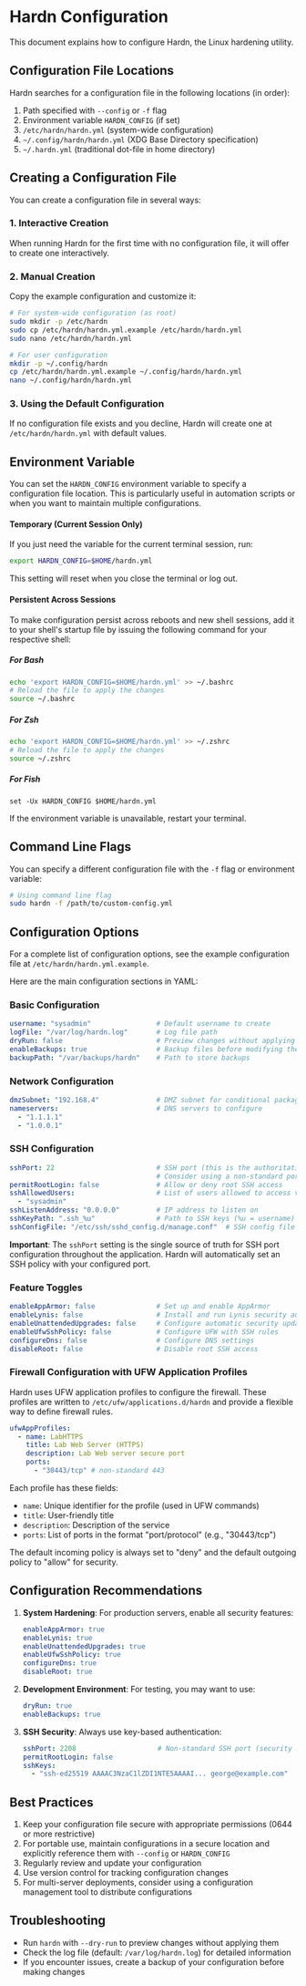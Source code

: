 # Hardn Configuration

This document explains how to configure Hardn, the Linux hardening utility.

## Configuration File Locations

Hardn searches for a configuration file in the following locations (in order):

1. Path specified with `--config` or `-f` flag
2. Environment variable `HARDN_CONFIG` (if set)
3. `/etc/hardn/hardn.yml` (system-wide configuration)
4. `~/.config/hardn/hardn.yml` (XDG Base Directory specification)
5. `~/.hardn.yml` (traditional dot-file in home directory)


## Creating a Configuration File

You can create a configuration file in several ways:

### 1. Interactive Creation

When running Hardn for the first time with no configuration file, it will offer to create one interactively.

### 2. Manual Creation

Copy the example configuration and customize it:

```bash
# For system-wide configuration (as root)
sudo mkdir -p /etc/hardn
sudo cp /etc/hardn/hardn.yml.example /etc/hardn/hardn.yml
sudo nano /etc/hardn/hardn.yml

# For user configuration
mkdir -p ~/.config/hardn
cp /etc/hardn/hardn.yml.example ~/.config/hardn/hardn.yml
nano ~/.config/hardn/hardn.yml
```

### 3. Using the Default Configuration

If no configuration file exists and you decline, Hardn will create one at `/etc/hardn/hardn.yml` with default values.
<!-- show/link default values -->

## Environment Variable

You can set the `HARDN_CONFIG` environment variable to specify a configuration file location. This is particularly useful in automation scripts or when you want to maintain multiple configurations.

#### **Temporary (Current Session Only)**
If you just need the variable for the current terminal session, run:

```bash
export HARDN_CONFIG=$HOME/hardn.yml
```

This setting will reset when you close the terminal or log out.

#### **Persistent Across Sessions**
To make configuration persist across reboots and new shell sessions, add it to your shell's startup file by issuing the following command for your respective shell:

##### **For Bash**

```bash
echo 'export HARDN_CONFIG=$HOME/hardn.yml' >> ~/.bashrc
# Reload the file to apply the changes
source ~/.bashrc 
```
##### **For Zsh**

```bash
echo 'export HARDN_CONFIG=$HOME/hardn.yml' >> ~/.zshrc
# Reload the file to apply the changes
source ~/.zshrc
```

##### **For Fish**

```fish
set -Ux HARDN_CONFIG $HOME/hardn.yml
```

If the environment variable is unavailable, restart your terminal.

## Command Line Flags

You can specify a different configuration file with the `-f` flag or environment variable:

```bash
# Using command line flag
sudo hardn -f /path/to/custom-config.yml
```

## Configuration Options

For a complete list of configuration options, see the example configuration file at `/etc/hardn/hardn.yml.example`.

Here are the main configuration sections in YAML:

### Basic Configuration

```yaml
username: "sysadmin"                # Default username to create
logFile: "/var/log/hardn.log"       # Log file path
dryRun: false                       # Preview changes without applying them
enableBackups: true                 # Backup files before modifying them
backupPath: "/var/backups/hardn"    # Path to store backups
```

### Network Configuration

```yaml
dmzSubnet: "192.168.4"              # DMZ subnet for conditional package installation
nameservers:                        # DNS servers to configure
  - "1.1.1.1"
  - "1.0.0.1"
```

### SSH Configuration

```yaml
sshPort: 22                         # SSH port (this is the authoritative SSH port used throughout the configuration)
                                    # Consider using a non-standard port (e.g., 2208) as a security measure
permitRootLogin: false              # Allow or deny root SSH access
sshAllowedUsers:                    # List of users allowed to access via SSH
  - "sysadmin"
sshListenAddress: "0.0.0.0"         # IP address to listen on
sshKeyPath: ".ssh_%u"               # Path to SSH keys (%u = username)
sshConfigFile: "/etc/ssh/sshd_config.d/manage.conf"  # SSH config file location
```

**Important**: The `sshPort` setting is the single source of truth for SSH port configuration throughout the application.
Hardn will automatically set an SSH policy with your configured port.

### Feature Toggles

```yaml
enableAppArmor: false               # Set up and enable AppArmor
enableLynis: false                  # Install and run Lynis security audit
enableUnattendedUpgrades: false     # Configure automatic security updates
enableUfwSshPolicy: false           # Configure UFW with SSH rules
configureDns: false                 # Configure DNS settings
disableRoot: false                  # Disable root SSH access
```

### Firewall Configuration with UFW Application Profiles

Hardn uses UFW application profiles to configure the firewall. These profiles are written to `/etc/ufw/applications.d/hardn` and provide a flexible way to define firewall rules.

```yaml
ufwAppProfiles:
  - name: LabHTTPS
    title: Lab Web Server (HTTPS)
    description: Lab Web server secure port
    ports:
      - "30443/tcp" # non-standard 443
```

Each profile has these fields:
- `name`: Unique identifier for the profile (used in UFW commands)
- `title`: User-friendly title
- `description`: Description of the service
- `ports`: List of ports in the format "port/protocol" (e.g., "30443/tcp")

The default incoming policy is always set to "deny" and the default outgoing policy to "allow" for security.

## Configuration Recommendations
<!-- 
create configuration definition table with each measure linking to best practices resource (e.g., 
https://linux-audit.com/ssh/audit-and-harden-your-ssh-configuration/#do-not-use-best-practices)
 -->

1. **System Hardening**: For production servers, enable all security features:
   ```yaml
   enableAppArmor: true
   enableLynis: true
   enableUnattendedUpgrades: true
   enableUfwSshPolicy: true
   configureDns: true
   disableRoot: true
   ```

2. **Development Environment**: For testing, you may want to use:
   ```yaml
   dryRun: true
   enableBackups: true
   ```

3. **SSH Security**: Always use key-based authentication:
   ```yaml
   sshPort: 2208                    # Non-standard SSH port (security measure; Default: 22)
   permitRootLogin: false
   sshKeys:
     - "ssh-ed25519 AAAAC3NzaC1lZDI1NTE5AAAAI... george@example.com"
   ```
<!-- provide guide on creating and using SSH keys -->

## Best Practices

1. Keep your configuration file secure with appropriate permissions (0644 or more restrictive)
2. For portable use, maintain configurations in a secure location and explicitly reference them with `--config` or `HARDN_CONFIG`
3. Regularly review and update your configuration
4. Use version control for tracking configuration changes
5. For multi-server deployments, consider using a configuration management tool to distribute configurations

## Troubleshooting

- Run `hardn` with `--dry-run` to preview changes without applying them
- Check the log file (default: `/var/log/hardn.log`) for detailed information
- If you encounter issues, create a backup of your configuration before making changes